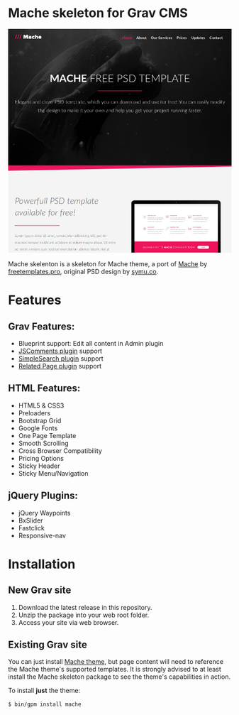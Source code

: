 # Mache skeleton for Grav CMS

![Mache Theme screenshot](screenshot.jpg)

Mache skelenton is a skeleton for Mache theme, a port of [Mache](https://freetemplates.pro/downloads/mache-html-template-for-business/) by [freetemplates.pro](https://freetemplates.pro/), original PSD design by [symu.co](https://symu.co/freebies/templates-4/mache-psd-template/).

# Features

## Grav Features:
 * Blueprint support: Edit all content in Admin plugin
 * [JSComments plugin](https://github.com/sommerregen/grav-plugin-jscomments) support
 * [SimpleSearch plugin](https://github.com/getgrav/grav-plugin-simplesearch) support
 * [Related Page plugin](https://github.com/getgrav/grav-plugin-relatedpages) support

## HTML Features:

 * HTML5 & CSS3
 * Preloaders
 * Bootstrap Grid
 * Google Fonts
 * One Page Template
 * Smooth Scrolling
 * Cross Browser Compatibility
 * Pricing Options
 * Sticky Header
 * Sticky Menu/Navigation

## jQuery Plugins:

 * jQuery Waypoints
 * BxSlider
 * Fastclick
 * Responsive-nav

# Installation

## New Grav site

1. Download the latest release in this repository.
2. Unzip the package into your web root folder.
3. Access your site via web browser.

## Existing Grav site

You can just install [Mache theme](https://github.com/tranduyhung/grav-theme-mache), but page content will need to reference the Mache theme's supported templates. It is strongly advised to at least install the Mache skeleton package to see the theme's capabilities in action.

To install  **just** the theme:

```
$ bin/gpm install mache
```


